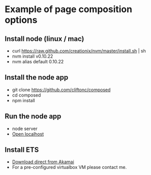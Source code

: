 # Example of page composition options

## Install node (linux / mac)

* curl https://raw.github.com/creationix/nvm/master/install.sh | sh
* nvm install v0.10.22
* nvm alias default 0.10.22

## Install the node app

* git clone https://github.com/cliftonc/composed
* cd composed
* npm install

## Run the node app

* node server
* [Open localhost](http://localhost:8000/)

## Install ETS

* [Download direct from Akamai](http://www.akamai.com/dl/technical_publications/ETS_5.3.1.0_Linux-FC7.tar.gz)
* For a pre-configured virtualbox VM please contact me.






